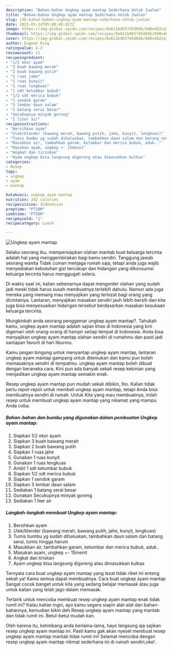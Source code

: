 ```yaml
---
description: "Bahan-bahan Ungkep ayam mantap Sederhana Untuk Jualan"
title: "Bahan-bahan Ungkep ayam mantap Sederhana Untuk Jualan"
slug: 136-bahan-bahan-ungkep-ayam-mantap-sederhana-untuk-jualan
date: 2021-03-14T05:00:49.827Z
image: https://img-global.cpcdn.com/recipes/8a611b4b57d5d0db/680x482cq70/ungkep-ayam-mantap-foto-resep-utama.jpg
thumbnail: https://img-global.cpcdn.com/recipes/8a611b4b57d5d0db/680x482cq70/ungkep-ayam-mantap-foto-resep-utama.jpg
cover: https://img-global.cpcdn.com/recipes/8a611b4b57d5d0db/680x482cq70/ungkep-ayam-mantap-foto-resep-utama.jpg
author: Eugene King
ratingvalue: 4.3
reviewcount: 11
recipeingredient:
- "1/2 ekor ayam"
- "3 buah bawang merah"
- "2 buah bawang putih"
- "1 ruas jahe"
- "1 ruas kunyit"
- "1 ruas lengkuas"
- "1 sdt ketumbar bubuk"
- "1/2 sdt merica bubuk"
- "1 sendok garam"
- "3 lembar daun salam"
- "1 batang serai besar"
- "Secukupnya minyak goreng"
- "1 liter air"
recipeinstructions:
- "Bersihkan ayam"
- "Ulek/blender (bawang merah, bawang putih, jahe, kunyit, lengkuas)"
- "Tumis bumbu yg sudah dihaluskan, tambahkan daun salam dan batang serai, tumis hingga harum"
- "Masukkan air, tambahkan garam, ketumbar dan merica bubuk, aduk.."
- "Masukan ayam, ungkep +- 15menit"
- "Angkat dan tiriskan"
- "Ayam ungkep bisa langsung digoreng atau dimasukkan kulkas"
categories:
- Resep
tags:
- ungkep
- ayam
- mantap

katakunci: ungkep ayam mantap 
nutrition: 242 calories
recipecuisine: Indonesian
preptime: "PT20M"
cooktime: "PT56M"
recipeyield: "1"
recipecategory: Lunch

---
```



![Ungkep ayam mantap](https://img-global.cpcdn.com/recipes/8a611b4b57d5d0db/680x482cq70/ungkep-ayam-mantap-foto-resep-utama.jpg)

Selaku seorang ibu, mempersiapkan olahan mantab buat keluarga tercinta adalah hal yang menggembirakan bagi kamu sendiri. Tanggung jawab seorang  wanita Tidak cuman menjaga rumah saja, tetapi anda juga wajib menyediakan kebutuhan gizi tercukupi dan hidangan yang dikonsumsi keluarga tercinta harus menggugah selera.

Di waktu  saat ini, kalian sebenarnya dapat mengorder olahan yang sudah jadi meski tidak harus susah membuatnya terlebih dahulu. Namun ada juga mereka yang memang mau menyajikan yang terlezat bagi orang yang dicintainya. Lantaran, menyajikan masakan sendiri jauh lebih bersih dan kita juga bisa menyesuaikan hidangan tersebut berdasarkan masakan kesukaan keluarga tercinta. 



Mungkinkah anda seorang penggemar ungkep ayam mantap?. Tahukah kamu, ungkep ayam mantap adalah sajian khas di Indonesia yang kini digemari oleh orang-orang di hampir setiap tempat di Indonesia. Anda bisa menyajikan ungkep ayam mantap olahan sendiri di rumahmu dan pasti jadi santapan favorit di hari liburmu.

Kamu jangan bingung untuk menyantap ungkep ayam mantap, lantaran ungkep ayam mantap gampang untuk ditemukan dan kamu pun boleh memasaknya sendiri di tempatmu. ungkep ayam mantap boleh dibuat dengan beraneka cara. Kini pun ada banyak sekali resep kekinian yang menjadikan ungkep ayam mantap semakin enak.

Resep ungkep ayam mantap pun mudah sekali dibikin, lho. Kalian tidak perlu repot-repot untuk membeli ungkep ayam mantap, tetapi Anda bisa membuatnya sendiri di rumah. Untuk Kita yang mau membuatnya, inilah resep untuk membuat ungkep ayam mantap yang nikamat yang mampu Anda coba.

<!--inarticleads1-->

##### Bahan-bahan dan bumbu yang digunakan dalam pembuatan Ungkep ayam mantap:

1. Siapkan 1/2 ekor ayam
1. Siapkan 3 buah bawang merah
1. Siapkan 2 buah bawang putih
1. Siapkan 1 ruas jahe
1. Gunakan 1 ruas kunyit
1. Gunakan 1 ruas lengkuas
1. Ambil 1 sdt ketumbar bubuk
1. Siapkan 1/2 sdt merica bubuk
1. Siapkan 1 sendok garam
1. Siapkan 3 lembar daun salam
1. Sediakan 1 batang serai besar
1. Gunakan Secukupnya minyak goreng
1. Sediakan 1 liter air




<!--inarticleads2-->

##### Langkah-langkah membuat Ungkep ayam mantap:

1. Bersihkan ayam
1. Ulek/blender (bawang merah, bawang putih, jahe, kunyit, lengkuas)
1. Tumis bumbu yg sudah dihaluskan, tambahkan daun salam dan batang serai, tumis hingga harum
1. Masukkan air, tambahkan garam, ketumbar dan merica bubuk, aduk..
1. Masukan ayam, ungkep +- 15menit
1. Angkat dan tiriskan
1. Ayam ungkep bisa langsung digoreng atau dimasukkan kulkas




Ternyata cara buat ungkep ayam mantap yang lezat tidak ribet ini enteng sekali ya! Kamu semua dapat membuatnya. Cara buat ungkep ayam mantap Sangat cocok banget untuk kita yang sedang belajar memasak atau juga untuk kalian yang telah jago dalam memasak.

Tertarik untuk mencoba membuat resep ungkep ayam mantap enak tidak rumit ini? Kalau kalian ingin, ayo kamu segera siapin alat-alat dan bahan-bahannya, kemudian bikin deh Resep ungkep ayam mantap yang mantab dan tidak rumit ini. Betul-betul mudah kan. 

Oleh karena itu, ketimbang anda berlama-lama, hayo langsung aja sajikan resep ungkep ayam mantap ini. Pasti kamu gak akan nyesel membuat resep ungkep ayam mantap mantab tidak rumit ini! Selamat mencoba dengan resep ungkep ayam mantap nikmat sederhana ini di rumah sendiri,oke!.

